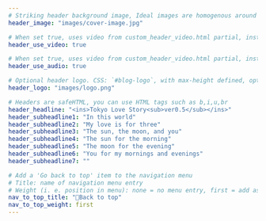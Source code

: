 ```yaml
---
# Striking header background image, Ideal images are homogenous around the centre and contrasting to the text. Non-ideal images can use `title_guard`
header_image: "images/cover-image.jpg"

# When set true, uses video from custom_header_video.html partial, instead of header_image
header_use_video: true

# When set true, uses video from custom_header_video.html partial, instead of header_image
header_use_audio: true

# Optional header logo. CSS: `#blog-logo`, with max-height defined, optimize to prevent scaling
header_logo: "images/logo.png"

# Headers are safeHTML, you can use HTML tags such as b,i,u,br
header_headline: "<ins>Tokyo Love Story<sub>ver0.5</sub></ins>"
header_subheadline1: "In this world"
header_subheadline2: "My love is for three"
header_subheadline3: "The sun, the moon, and you"
header_subheadline4: "The sun for the morning"
header_subheadline5: "The moon for the evening"
header_subheadline6: "You for my mornings and evenings"
header_subheadline7: ""

# Add a 'Go back to top' item to the navigation menu
# Title: name of navigation menu entry
# Weight (i. e. position in menu): none = no menu entry, first = add as first entry, last = ad as last entry
nav_to_top_title: "🔖Back to top"
nav_to_top_weight: first
---
```

